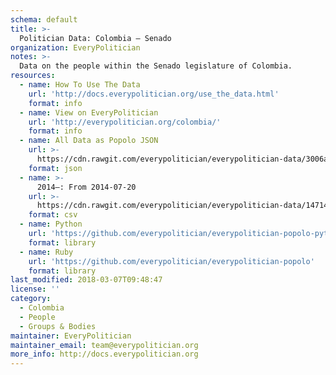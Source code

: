```yaml
---
schema: default
title: >-
  Politician Data: Colombia — Senado
organization: EveryPolitician
notes: >-
  Data on the people within the Senado legislature of Colombia.
resources:
  - name: How To Use The Data
    url: 'http://docs.everypolitician.org/use_the_data.html'
    format: info
  - name: View on EveryPolitician
    url: 'http://everypolitician.org/colombia/'
    format: info
  - name: All Data as Popolo JSON
    url: >-
      https://cdn.rawgit.com/everypolitician/everypolitician-data/3006acc838d143acb98f16e23baf648a8061f2a0/data/Colombia/Senate/ep-popolo-v1.0.json
    format: json
  - name: >-
      2014–: From 2014-07-20
    url: >-
      https://cdn.rawgit.com/everypolitician/everypolitician-data/147145c8cad1dc4e529f660a5f4371644fb5da86/data/Colombia/Senate/term-2014.csv
    format: csv
  - name: Python
    url: 'https://github.com/everypolitician/everypolitician-popolo-python'
    format: library
  - name: Ruby
    url: 'https://github.com/everypolitician/everypolitician-popolo'
    format: library
last_modified: 2018-03-07T09:48:47
license: ''
category:
  - Colombia
  - People
  - Groups & Bodies
maintainer: EveryPolitician
maintainer_email: team@everypolitician.org
more_info: http://docs.everypolitician.org
---
```

